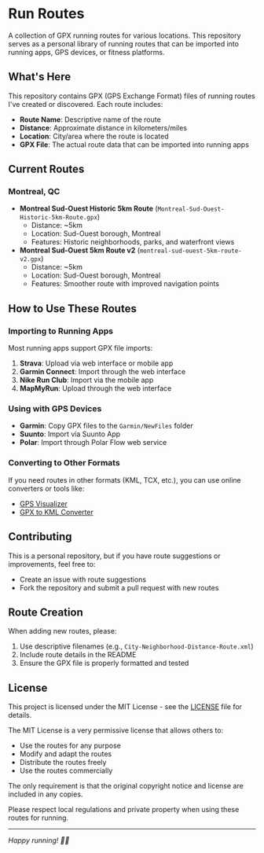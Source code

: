 # Run Routes

A collection of GPX running routes for various locations. This repository serves as a personal library of running routes that can be imported into running apps, GPS devices, or fitness platforms.

## What's Here

This repository contains GPX (GPS Exchange Format) files of running routes I've created or discovered. Each route includes:

- **Route Name**: Descriptive name of the route
- **Distance**: Approximate distance in kilometers/miles
- **Location**: City/area where the route is located
- **GPX File**: The actual route data that can be imported into running apps

## Current Routes

### Montreal, QC
- **Montreal Sud-Ouest Historic 5km Route** (`Montreal-Sud-Ouest-Historic-5km-Route.gpx`)
  - Distance: ~5km
  - Location: Sud-Ouest borough, Montreal
  - Features: Historic neighborhoods, parks, and waterfront views
- **Montreal Sud-Ouest 5km Route v2** (`montreal-sud-ouest-5km-route-v2.gpx`)
  - Distance: ~5km
  - Location: Sud-Ouest borough, Montreal
  - Features: Smoother route with improved navigation points

## How to Use These Routes

### Importing to Running Apps
Most running apps support GPX file imports:

1. **Strava**: Upload via web interface or mobile app
2. **Garmin Connect**: Import through the web interface
3. **Nike Run Club**: Import via the mobile app
4. **MapMyRun**: Upload through the web interface

### Using with GPS Devices
- **Garmin**: Copy GPX files to the `Garmin/NewFiles` folder
- **Suunto**: Import via Suunto App
- **Polar**: Import through Polar Flow web service

### Converting to Other Formats
If you need routes in other formats (KML, TCX, etc.), you can use online converters or tools like:
- [GPS Visualizer](https://www.gpsvisualizer.com/)
- [GPX to KML Converter](https://www.gpsvisualizer.com/convert_input)

## Contributing

This is a personal repository, but if you have route suggestions or improvements, feel free to:
- Create an issue with route suggestions
- Fork the repository and submit a pull request with new routes

## Route Creation

When adding new routes, please:
1. Use descriptive filenames (e.g., `City-Neighborhood-Distance-Route.xml`)
2. Include route details in the README
3. Ensure the GPX file is properly formatted and tested

## License

This project is licensed under the MIT License - see the [LICENSE](LICENSE) file for details.

The MIT License is a very permissive license that allows others to:
- Use the routes for any purpose
- Modify and adapt the routes
- Distribute the routes freely
- Use the routes commercially

The only requirement is that the original copyright notice and license are included in any copies.

Please respect local regulations and private property when using these routes for running.

---

*Happy running! 🏃‍♂️* 